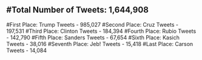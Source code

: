 #Total Number of Tweets: 1,644,908 
---
#First Place: Trump Tweets - 985,027
#Second Place: Cruz Tweets - 197,531
#Third Place: Clinton Tweets - 184,394
#Fourth Place: Rubio Tweets - 142,790
#Fifth Place: Sanders Tweets - 67,654
#Sixth Place: Kasich Tweets - 38,016
#Seventh Place: Jeb! Tweets - 15,418
#Last Place: Carson Tweets - 14,084
